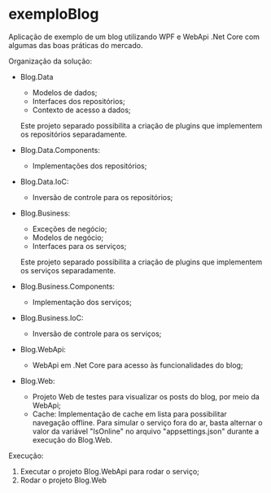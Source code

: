# exemploBlog
Aplicação de exemplo de um blog utilizando WPF e WebApi .Net Core com algumas das boas práticas do mercado.

Organização da solução:

- Blog.Data
  - Modelos de dados;
  - Interfaces dos repositórios;
  - Contexto de acesso a dados;
  
  Este projeto separado possibilita a criação de plugins que implementem os repositórios separadamente.
  
- Blog.Data.Components:
  - Implementações dos repositórios;
  
- Blog.Data.IoC:
  - Inversão de controle para os repositórios;
  
- Blog.Business:
  - Exceções de negócio;
  - Modelos de negócio;
  - Interfaces para os serviços;
  
  Este projeto separado possibilita a criação de plugins que implementem os serviços separadamente.
  
- Blog.Business.Components:
  - Implementação dos serviços;
  
- Blog.Business.IoC:
  - Inversão de controle para os serviços;
  
- Blog.WebApi:
  - WebApi em .Net Core para acesso às funcionalidades do blog;
  
- Blog.Web:
  - Projeto Web de testes para visualizar os posts do blog, por meio da WebApi;
  - Cache: Implementação de cache em lista para possibilitar navegação offline.
    Para simular o serviço fora do ar, basta alternar o valor da variável "IsOnline" no arquivo "appsettings.json" durante a execução do Blog.Web.

Execução:
1. Executar o projeto Blog.WebApi para rodar o serviço;
2. Rodar o projeto Blog.Web
